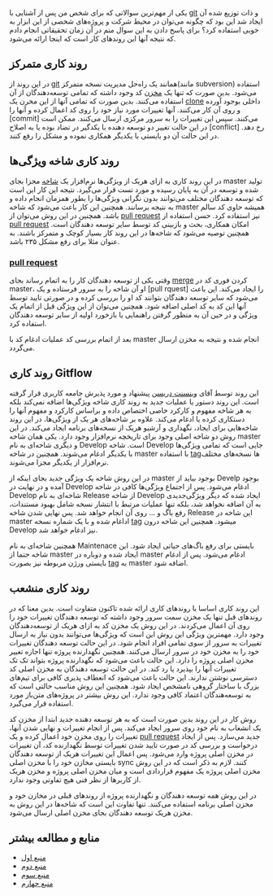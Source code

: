 یکی از مهم‌ترین سوالاتی که برای شخص من پس از آشنایی با [git] و ذات توزیع شده آن ایجاد شد این بود که چگونه می‌توان در محیط شرکت و پروژه‌های شخصی از این ابزار به خوبی استفاده کرد؟ برای پاسخ دادن به این سوال منم در آن زمان تحقیقاتی انجام دادم که نتیجه آنها این روندهای کار است که اینجا ارائه می‌شود.

## روند کاری متمرکز

در این روند از [git] همانند یک راه‌حل مدیریت نسخه متمرکز(مانند subversion) استفاده می‌شود. بدین صورت که تنها یک [مخزن] کد وجود داشته که تمامی توسعه‌دهندگان از آن استفاده می‌کنند. بدین صورت که تمامی آنها از این مخرن یک [clone] داخلی بوجود آورده و روی آن کار می‌کنند. آنها تغییرات مورد نیاز خود را روی کد اعمال کرده و آنها را [commit] می‌کنند. سپس این تغییرات را به سرور مرکزی ارسال می‌کنند. ممکن است در این حالت تغییر دو توسعه دهنده با یکدگیر در تضاد بوده یا به اصلاح [conflict] رخ دهد. در این حالت آن دو بایستی با یکدیگر همکاری نموده و مشکل را رفع کنند. 

## روند کاری شاخه ویژگی‌ها

در این روند کاری به ازای هریک از ویژگی‌ها نرم‌افزار یک [شاخه] مجزا بجای master تولید شده و توسعه در آن به پایان رسیده و مورد تست قرار می‌گیرد. نتیجه این کار این است که توسعه دهندگان مختلف می‌توانند بدون نگرانی ویژگی‌ها را بطور همزمان انجام داده و به نتیجه برسانند. همچنین این کار باعث می‌شود که شاخه master همیشه حاوی کد سالم باشد. همچنین در این روش می‌توان از [pull request] نیز استفاده کرد. حسن استفاده از [pull request] امکان همکاری، بحث و بازبینی کد توسط سایر توسعه دهندگان است. همچنین توصیه می‌شود که شاخه‌ها در این روند کار بسیار کوچک و متمرکز باشند. به عنوان مثلا برای رفع مشکل ۲۳۵ باشد. 

### [pull request]

وقتی یکی از توسعه دهندگان کار را به اتمام رساند بجای [merge] کردن فوری کد در master، او آن شاخه را به سرور فرستاده و یک [pull rquest] را ایجاد می‌کند. این باعث می‌شود که سایر توسعه دهندگان بتوانند کد او را بررسی کرده و در صورتی تایید توسط آنها این کد به کد اصلی اضافه شود. همچنین می‌توان از این ويژگی قبل از اتمام یک ویژگی و در حین آن به منظور گرفتن راهنمایی یا بازخورد اولیه از سایر توسعه دهندگان استفاده کرد. 

بعد از اتمام بررسی کد عملیات ادغام کد با master انجام شده و نتیجه به مخزن ارسال می‌گردد. 

## روند کاری Gitflow

این روند توسط آقای [وینسنت دریسن] پیشنهاد و مورد پذیرش جامعه کاربری قرار گرفته است. این روند دستور یا عملیات جدید به روند کاری شاخه ویژگی‌ها اضافه نمی‌کند بلکه به هر شاخه مفهوم و کارکرد خاصی اختصاص داده و براساس کارکرد و مفهوم آنها را دستکاری کرده یا ادغام می‌کند. علاوه بر شاخه‌های هر یک از ویژگی‌ها، در این روند شاخه‌هایی برای ایجاد، نگهداری و آرشیو هریک از نسخه‌های برنامه ایجاد می‌کند. در این روش دو شاخه اصلی وجود برای تاریخچه نرم‌افزار وجود دارد. یکی همان شاخه master و دیگری شاخه‌ای به نام Develop است. شاخه Develop جایی است که تمامی ویژگی‌ها با یکدیگر ادغام می‌شوند. همچنین در شاخه master با استفاده [tag]ها نسخه‌های مختلف نرم‌افزار از یکدیگر مجزا می‌شوند. 

در این روش شاخه یک ویژگی جدید بجای اینکه از master بوجود بیاید از Develp بوجود آمده و در نهایت در Develop ادغام می‌شود. پس از اجتماع ویژگی‌ها کافی در شاخه Develop شاخه‌ای به نام Release از شاخه Develop ایجاد شده که دیگر ویژگی‌جدیدی به آن اضافه نخواهد شد، بلکه تنها عملیات مرتبط با انتشار نسخه شامل بهبود مستندات، رفع باگ و ... روی آن انجام خواهد شد. پس نهایی شدن شاخه Release این شاخه در master اداغام شده و با یک شماره نسخه [tag] میشود. همچنین این شاخه درون Develop نیز ادغام خواهد شد. 

همچنین شاخه‌ای به نام Maintenace بایستی برای رفع باگ‌های حیاتی ایجاد شود. این شاخه حتما از master ایجاد شده و دوباره در master ادغام می‌شود. پس از ادغام بایستی ورژن مربوطه نیز بصورت [tag] به master اضافه شود. 

## روند کاری منشعب

این روند کاری اساسا با روندهای کاری ارائه شده تاکنون متفاوت است. بدین معنا که در روندهای قبل تنها یک مخزن سمت سرور وجود داشته که توسعه دهندگان تغییرات خود را روی آن اعمال می‌کردند. در این روش یک مخزن کد به ازای هریک از توسعه‌دهندگان وجود دارد. مهمترین ویژگی این روش این است که ویژگی‌ها می‌توانند بدون نیاز به ارسال تغییرات به سرور از سوی تمامی افراد انجام شود. در این حالت توسعه دهندگان تغییرات خود را به مخزن خود در سرور ارسال می‌کنند. همچنین نگهدارنده پروژه تنها اجازه تغییر مخزن اصلی پروژه را دارد. این حالت باعث می‌شود که نگهدارنده پروژه بتواند تک تک تغییرات آنها را بپذیرد یا رد کند. در این حالت توسعه دهندگان به مخزن اصلی کد دسترسی نوشتن ندارند. این حالت باعث می‌شود که انعطاف پذیری کافی برای تیم‌های بزرگ با ساختار گروهی نامشخص ایجاد شود. همچنین این روش مناسب حالتی است که به توسعه‌هندگان اعتماد کافی وجود ندارد. این روش بیشتر در پروژه‌های متن‌باز مورد استفاده قرار می‌گیرد. 

روش کار در این روند بدین صورت است که به هر توسعه دهنده جدید ابتدا از مخزن کد یک انشعاب به نام خود روی سرور ایجاد می‌کند. پس از انجام تغییرات و نهایی شدن آنها، تغییرات را روی مخزن خود اعمال کرده و یک [pull request] جدید می‌سازد. پس از ایجاد درخواست و بررسی کد در صورت تایید شدن تغییرات توسط نگهدارنده کد، آن تغییرات در مخزن اصلی پروژه وارد می‌شود. پس اعمال این تغییرات هریک از توسعه دهندگان بایستی مخازن خود را با مخزن اصلی sync کنند. لازم به ذکر است که در این روش مخزن اصلی پروژه یک مفهوم قراردادی است و میان مخزن اصلی پروژه و مخزن هریک از کاربرها از نظر فنی هیچ تفاوتی وجود ندارد. 

در این روش همه توسعه دهندگان و نگهدارنده پروژه از روندهای قبلی در مخازن خود و مخزن اصلی برنامه استفاده می‌کنند. تنها تفاوت این است که شاخه‌ها در این روش به مخزن هریک توسعه دهندگان بجای مخزن اصلی ارسال می‌شود. 

## منابع و مطالعه بیشتر

- [منبع اول]
- [منبع دوم]
- [منبع سوم]
- [منبع چهارم]



[git]: https://en.wikipedia.org/wiki/Git_(software)
[pull request]:http://git-scm.com/docs/git-request-pull
[tag]:https://git-scm.com/book/en/v2/Git-Basics-Tagging
[merge]:http://git-scm.com/docs/git-merge
[clone]:http://git-scm.com/docs/git-clone
[وینسنت دریسن]:http://nvie.com/posts/a-successful-git-branching-model/	
[شاخه]:https://git-scm.com/ref/git-branch
[مخزن]:https://en.wikipedia.org/wiki/Repository_%28revision_control%29
[منبع اول]:https://www.atlassian.com/git/tutorials/comparing-workflows/forking-workflow
[منبع دوم]:http://nvie.com/posts/a-successful-git-branching-model/
[منبع سوم]:https://git-scm.com/book/en/v2/Git-Branching-Branching-Workflows
[منبع چهارم]:https://sandofsky.com/blog/git-workflow.html

